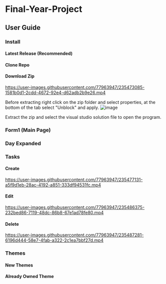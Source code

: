# Final-Year-Project
## User Guide
### Install

#### Latest Release (Recommended)

#### Clone Repo

#### Download Zip



https://user-images.githubusercontent.com/77963947/235473085-1581b0d1-2cdd-4672-92e4-d62adb2b9e26.mp4



Before extracting right click on the zip folder and select properties, at the bottom of the tab select "Unblock" and apply.
![image](https://user-images.githubusercontent.com/77963947/235445352-82e7737f-acc1-4e1f-b4b3-8556b02f6277.png)

Extract the zip and select the visual studio solution file to open the program.

### Form1 (Main Page)

### Day Expanded

### Tasks

#### Create

https://user-images.githubusercontent.com/77963947/235477131-a5f9d1eb-28ac-4192-a851-333df94531fc.mp4

#### Edit


https://user-images.githubusercontent.com/77963947/235486375-232bed86-7119-48dc-86b8-67e1ad78fe80.mp4


#### Delete


https://user-images.githubusercontent.com/77963947/235487281-6196d444-58e7-4fab-a322-2c1ea7bbf27d.mp4


### Themes

#### New Themes

#### Already Owned Theme
